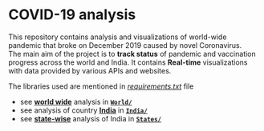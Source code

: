 # COVID-19 analysis

This repository contains analysis and visualizations of world-wide pandemic that broke on December 2019 caused by novel Coronavirus.\
The main aim of the project is to **track status** of pandemic and vaccination progress across the world and India.
It contains **Real-time** visualizations with data provided by various APIs and websites.

The libraries used are mentioned in [*requirements.txt*](requirements.txt) file

*   see **[world wide](World/)** analysis in **[`World/`](World/)**
*   see analysis of country [**India**](India/) in [**`India/`**](India/)
*   see [**state-wise**](States/) analysis of India in [**`States/`**](States/)